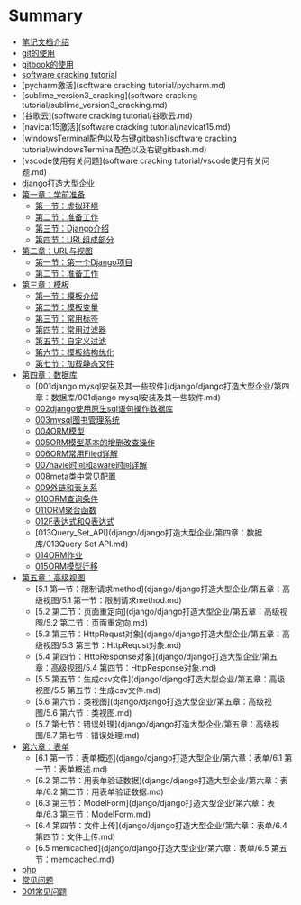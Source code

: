 # Summary

* [笔记文档介绍](README.md)
* [git的使用](git的使用/git的使用.md)
* [gitbook的使用](gitbook的使用/快速使用gitbook.md)
* [software cracking tutorial]()
 * [pycharm激活](software cracking tutorial/pycharm.md) 
 * [sublime_version3_cracking](software cracking tutorial/sublime_version3_cracking.md)
 * [谷歌云](software cracking tutorial/谷歌云.md)
 * [navicat15激活](software cracking tutorial/navicat15.md)
 * [windowsTerminal配色以及右键gitbash](software cracking tutorial/windowsTerminal配色以及右键gitbash.md)
 * [vscode使用有关问题](software cracking tutorial/vscode使用有关问题.md)
* [django打造大型企业](django/django打造大型企业/README.md)
 * [第一章：学前准备]()
   * [第一节：虚拟环境](django/django打造大型企业/第一章：学前准备/第一节：虚拟环境.md)
   * [第二节：准备工作](django/django打造大型企业/第一章：学前准备/第二节：准备工作.md)
   * [第三节：Django介绍](django/django打造大型企业/第一章：学前准备/第三节：Django介绍.md)
   * [第四节：URL组成部分](django/django打造大型企业/第一章：学前准备/第四节：URL组成部分.md)
 * [第二章：URL与视图]()
   * [第一节：第一个Django项目](django/django打造大型企业/第二章：URL与视图/第一节：第一个Django项目.md)
   * [第二节：准备工作](django/django打造大型企业/第二章：URL与视图/第二节：视图与URL分发器.md)
 * [第三章：模板]()
   * [第一节：模板介绍](django/django打造大型企业/第三章：模板/第一节：模板介绍.md)
   * [第二节：模板变量](django/django打造大型企业/第三章：模板/第二节：模板变量.md)
   * [第三节：常用标签](django/django打造大型企业/第三章：模板/第三节：常用标签.md)
   * [第四节：常用过滤器](django/django打造大型企业/第三章：模板/第四节：常用过滤器.md)
   * [第五节：自定义过滤](django/django打造大型企业/第三章：模板/第五节：自定义过滤.md)
   * [第六节：模板结构优化](django/django打造大型企业/第三章：模板/第六节：模板结构优化.md)
   * [第七节：加载静态文件](django/django打造大型企业/第三章：模板/第七节：加载静态文件.md)
 * [第四章：数据库]()
   * [001django mysql安装及其一些软件](django/django打造大型企业/第四章：数据库/001django mysql安装及其一些软件.md)
   * [002django使用原生sql语句操作数据库](django/django打造大型企业/第四章：数据库/002django使用原生sql语句操作数据库.md)
   * [003mysql图书管理系统](django/django打造大型企业/第四章：数据库/003mysql图书管理系统.md)
   * [004ORM模型](django/django打造大型企业/第四章：数据库/004ORM模型.md)
   * [005ORM模型基本的增删改查操作](django/django打造大型企业/第四章：数据库/005ORM模型基本的增删改查操作.md)
   * [006ORM常用Filed详解](django/django打造大型企业/第四章：数据库/006ORM常用Filed详解.md)
   * [007navie时间和aware时间详解](django/django打造大型企业/第四章：数据库/007navie时间和aware时间详解.md)
   * [008meta类中常见配置](django/django打造大型企业/第四章：数据库/008meta类中常见配置.md)
   * [009外链和表关系](django/django打造大型企业/第四章：数据库/009外链和表关系.md)
   * [010ORM查询条件](django/django打造大型企业/第四章：数据库/010ORM查询条件.md)
   * [011ORM聚合函数](django/django打造大型企业/第四章：数据库/011ORM聚合函数.md)
   * [012F表达式和Q表达式](django/django打造大型企业/第四章：数据库/012F表达式和Q表达式.md)
   * [013Query_Set_API](django/django打造大型企业/第四章：数据库/013Query Set API.md)
   * [014ORM作业](django/django打造大型企业/第四章：数据库/014ORM作业.md)
   * [015ORM模型迁移](django/django打造大型企业/第四章：数据库/015ORM模型迁移.md)
 * [第五章：高级视图]()
   * [5.1 第一节：限制请求method](django/django打造大型企业/第五章：高级视图/5.1 第一节：限制请求method.md)
   * [5.2 第二节：页面重定向](django/django打造大型企业/第五章：高级视图/5.2 第二节：页面重定向.md)
   * [5.3 第三节：HttpRequst对象](django/django打造大型企业/第五章：高级视图/5.3 第三节：HttpRequst对象.md)
   * [5.4 第四节：HttpResponse对象](django/django打造大型企业/第五章：高级视图/5.4 第四节：HttpResponse对象.md)
   * [5.5 第五节：生成csv文件](django/django打造大型企业/第五章：高级视图/5.5 第五节：生成csv文件.md)
   * [5.6 第六节：类视图](django/django打造大型企业/第五章：高级视图/5.6 第六节：类视图.md)
   * [5.7 第七节：错误处理](django/django打造大型企业/第五章：高级视图/5.7 第七节：错误处理.md)
 * [第六章：表单]()
   * [6.1 第一节：表单概述](django/django打造大型企业/第六章：表单/6.1 第一节：表单概述.md)
   * [6.2 第二节：用表单验证数据](django/django打造大型企业/第六章：表单/6.2 第二节：用表单验证数据.md)
   * [6.3 第三节：ModelForm](django/django打造大型企业/第六章：表单/6.3 第三节：ModelForm.md)
   * [6.4 第四节：文件上传](django/django打造大型企业/第六章：表单/6.4 第四节：文件上传.md)
   * [6.5 memcached](django/django打造大型企业/第六章：表单/6.5 第五节：memcached.md)
* [php](php/README.md)
* [常见问题](常见问题每个文档50个/README.md)
 * [001常见问题](常见问题每个文档50个/001常见问题.md)